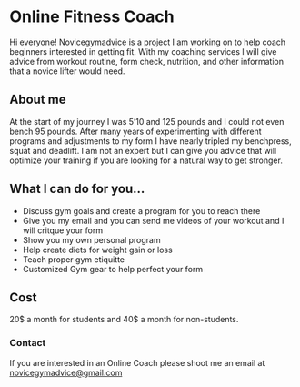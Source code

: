 # Online Fitness Coach

Hi everyone! Novicegymadvice is a project I am working on to help coach beginners interested in getting fit. With my coaching services I will give advice from workout routine, form check, nutrition, and other information that a novice lifter would need. 

## About me

At the start of my journey I was 5’10 and 125 pounds and I could not even bench 95 pounds. After many years of experimenting with different programs and adjustments to my form I have nearly tripled my benchpress, squat and deadlift. I am not an expert but I can give you advice that will optimize your training if you are looking for a natural way to get stronger. 

## What I can do for you...

* Discuss gym goals and create a program for you to reach there
* Give you my email and you can send me videos of your workout and I will critque your form
* Show you my own personal program
* Help create diets for weight gain or loss
* Teach proper gym etiquitte
* Customized Gym gear to help perfect your form

## Cost

20$ a month for students and 40$ a month for non-students.

### Contact

If you are interested in an Online Coach please shoot me an email at novicegymadvice@gmail.com
